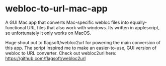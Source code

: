 # webloc-to-url-mac-app
A GUI Mac app that converts Mac-specific webloc files into equally-functional URL files that also work with windows. Its written in applescript, so unfortunately it only works on MacOS.

Huge shout out to flagsoft/webloc2url for powering the main conversion of this app. The script inspired me to make an easier-to-use, GUI version of webloc to URL converter. Check out webloc2url here: https://github.com/flagsoft/webloc2url
